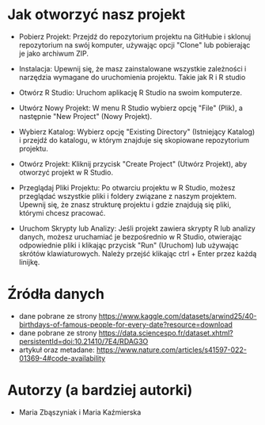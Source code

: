 # Jak otworzyć nasz projekt 

- Pobierz Projekt: Przejdź do repozytorium projektu na GitHubie i sklonuj repozytorium na swój komputer, używając opcji "Clone" lub pobierając je jako archiwum ZIP.

- Instalacja: Upewnij się, że masz zainstalowane wszystkie zależności i narzędzia wymagane do uruchomienia projektu. Takie jak R i R studio

- Otwórz R Studio: Uruchom aplikację R Studio na swoim komputerze.

- Utwórz Nowy Projekt: W menu R Studio wybierz opcję "File" (Plik), a następnie "New Project" (Nowy Projekt).

- Wybierz Katalog: Wybierz opcję "Existing Directory" (Istniejący Katalog) i przejdź do katalogu, w którym znajduje się skopiowane repozytorium projektu.

- Otwórz Projekt: Kliknij przycisk "Create Project" (Utwórz Projekt), aby otworzyć projekt w R Studio.

- Przeglądaj Pliki Projektu: Po otwarciu projektu w R Studio, możesz przeglądać wszystkie pliki i foldery związane z naszym projektem. Upewnij się, że znasz strukturę projektu i gdzie znajdują się pliki, którymi chcesz pracować.

- Uruchom Skrypty lub Analizy: Jeśli projekt zawiera skrypty R lub analizy danych, możesz uruchamiać je bezpośrednio w R Studio, otwierając odpowiednie pliki i klikając przycisk "Run" (Uruchom) lub używając skrótów klawiaturowych. Należy przejść klikając ctrl + Enter przez każdą linijkę. 


# Źródła danych

- dane pobrane ze strony https://www.kaggle.com/datasets/arwind25/40-birthdays-of-famous-people-for-every-date?resource=download
- dane pobrane ze strony https://data.sciencespo.fr/dataset.xhtml?persistentId=doi:10.21410/7E4/RDAG3O 
- artykuł oraz metadane: https://www.nature.com/articles/s41597-022-01369-4#code-availability 


# Autorzy (a bardziej autorki)

- Maria Zbąszyniak i Maria Kaźmierska 
